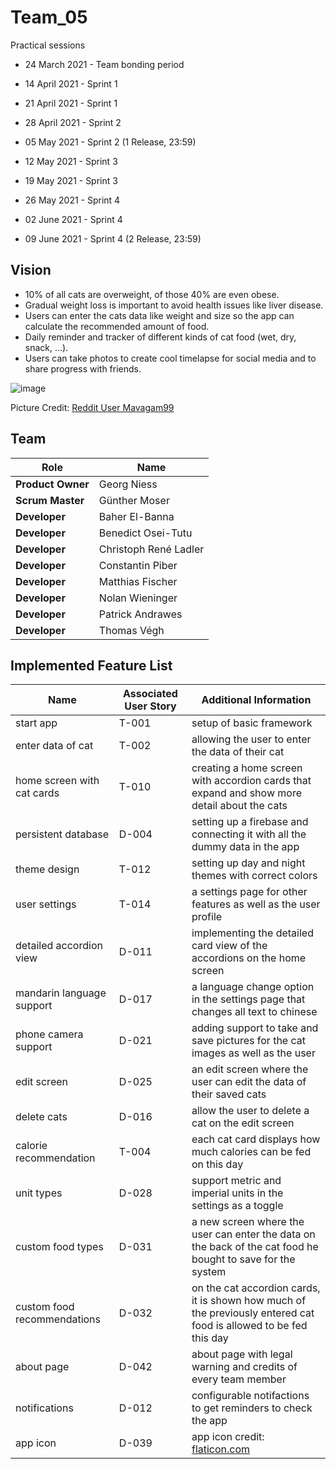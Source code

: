 # Team_05

Practical sessions

- 24 March 2021 - Team bonding period

- 14 April 2021 - Sprint 1
- 21 April 2021 - Sprint 1


- 28 April 2021 - Sprint 2
- 05 May 2021 - Sprint 2 (1 Release, 23:59)


- 12 May 2021 - Sprint 3
- 19 May 2021 - Sprint 3


- 26 May 2021 - Sprint 4
- 02 June 2021 - Sprint 4
- 09 June 2021 - Sprint 4 (2 Release, 23:59)

## Vision
- 10% of all cats are overweight, of those 40% are even obese.
- Gradual weight loss is important to avoid health issues like liver disease.
- Users can enter the cats data like weight and size so the app can calculate the recommended amount of food.
- Daily reminder and tracker of different kinds of cat food (wet, dry, snack, ...).
- Users can take photos to create cool timelapse for social media and to share progress with friends.

![image](https://user-images.githubusercontent.com/73301780/112183163-488baf00-8bfe-11eb-9802-6c90a56ab01a.png)

Picture Credit: [Reddit User Mavagam99](https://www.reddit.com/r/aww/comments/98igqg/adopted_this_cute_and_very_overweight_kitty_a_few/)


## Team
| Role | Name |
| ---- | ---- |
| **Product Owner** | Georg Niess |
| **Scrum Master** | Günther Moser |
| **Developer** | Baher El-Banna |
| **Developer** | Benedict Osei-Tutu |
| **Developer** | Christoph René Ladler |
| **Developer** | Constantin Piber |
| **Developer** | Matthias Fischer |
| **Developer** | Nolan Wieninger |
| **Developer** | Patrick Andrawes |
| **Developer** | Thomas Végh |

## Implemented Feature List
| Name | Associated User Story | Additional Information |
| --- | --- | --- |
| start app | T-001 | setup of basic framework |
| enter data of cat | T-002 | allowing the user to enter the data of their cat |
| home screen with cat cards | T-010 | creating a home screen with accordion cards that expand and show more detail about the cats |
| persistent database | D-004 | setting up a firebase and connecting it with all the dummy data in the app |
| theme design | T-012 | setting up day and night themes with correct colors |
| user settings | T-014 | a settings page for other features as well as the user profile |
| detailed accordion view | D-011 | implementing the detailed card view of the accordions on the home screen |
| mandarin language support | D-017 | a language change option in the settings page that changes all text to chinese |
| phone camera support | D-021 | adding support to take and save pictures for the cat images as well as the user |
| edit screen | D-025 | an edit screen where the user can edit the data of their saved cats |
| delete cats | D-016 | allow the user to delete a cat on the edit screen |
| calorie recommendation | T-004 | each cat card displays how much calories can be fed on this day |
| unit types | D-028 | support metric and imperial units in the settings as a toggle |
| custom food types | D-031 | a new screen where the user can enter the data on the back of the cat food he bought to save for the system |
| custom food recommendations | D-032 | on the cat accordion cards, it is shown how much of the previously entered cat food is allowed to be fed this day |
| about page | D-042 | about page with legal warning and credits of every team member |
| notifications | D-012 | configurable notifactions to get reminders to check the app |
| app icon | D-039 | app icon credit: [flaticon.com](https://www.flaticon.com/) |
